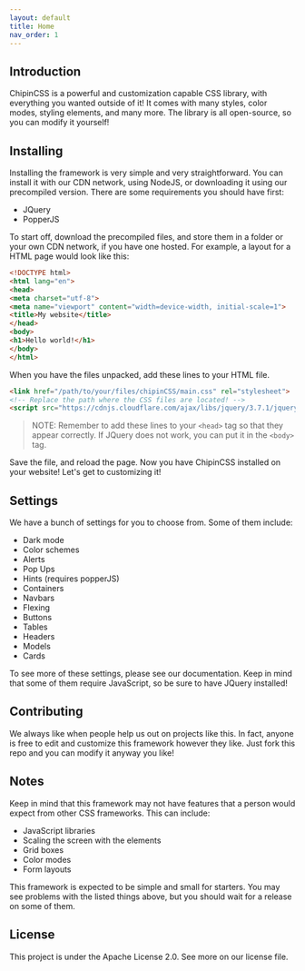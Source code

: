 ```yaml
---
layout: default
title: Home
nav_order: 1
---
```


## Introduction
ChipinCSS is a powerful and customization capable CSS library, with everything you wanted outside of it! It comes with many styles, color modes, styling elements, and many more. The library is all open-source, so you can modify it yourself!

## Installing

Installing the framework is very simple and very straightforward. You can install it with our CDN network, using NodeJS, or downloading it using our precompiled version. There are some requirements you should have first:

* JQuery
* PopperJS

To start off, download the precompiled files, and store them in a folder or your own CDN network, if you have one hosted. For example, a layout for a HTML page would look like this:


```html
<!DOCTYPE html>
<html lang="en">
<head>
<meta charset="utf-8">
<meta name="viewport" content="width=device-width, initial-scale=1">
<title>My website</title>
</head>
<body>
<h1>Hello world!</h1>
</body>
</html>
```

When you have the files unpacked, add these lines to your HTML file.

```html
<link href="/path/to/your/files/chipinCSS/main.css" rel="stylesheet">
<!-- Replace the path where the CSS files are located! -->
<script src="https://cdnjs.cloudflare.com/ajax/libs/jquery/3.7.1/jquery.min.js"></script>
```

> NOTE: Remember to add these lines to your `<head>` tag so that they appear correctly. If JQuery does not work, you can put it in the `<body>` tag.

Save the file, and reload the page. Now you have ChipinCSS installed on your website! Let's get to customizing it!

## Settings

We have a bunch of settings for you to choose from. Some of them include:

* Dark mode
* Color schemes
* Alerts
* Pop Ups
* Hints (requires popperJS)
* Containers
* Navbars
* Flexing
* Buttons
* Tables
* Headers
* Models
* Cards

To see more of these settings, please see our documentation. Keep in mind that some of them require JavaScript, so be sure to have JQuery installed!

## Contributing
We always like when people help us out on projects like this. In fact, anyone is free to edit and customize this framework however they like. Just fork this repo and you can modify it anyway you like!

## Notes
Keep in mind that this framework may not have features that a person would expect from other CSS frameworks. This can include:

- JavaScript libraries
- Scaling the screen with the elements
- Grid boxes
- Color modes
- Form layouts

This framework is expected to be simple and small for starters. You may see problems with the listed things above, but you should wait for a release on some of them.

## License
This project is under the Apache License 2.0. See more on our license file.



